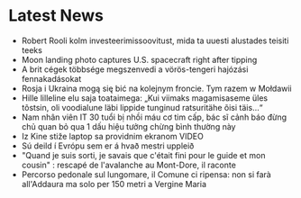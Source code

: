 # Latest News
-  Robert Rooli kolm investeerimissoovitust, mida ta uuesti alustades teisiti teeks
-  Moon landing photo captures U.S. spacecraft right after tipping
-  A brit cégek többsége megszenvedi a vörös-tengeri hajózási fennakadásokat
-  Rosja i Ukraina mogą się bić na kolejnym froncie. Tym razem w Mołdawii
-  Hille lilleline elu saja toataimega: „Kui viimaks magamisaseme üles tõstsin, oli voodialune läbi lippide tunginud ratsuritähe õisi täis…“
-  Nam nhân viên IT 30 tuổi bị nhồi máu cơ tim cấp, bác sĩ cảnh báo đừng chủ quan bỏ qua 1 dấu hiệu tưởng chừng bình thường này
-  Iz Kine stiže laptop sa providnim ekranom VIDEO
-  Sú deild í Evrópu sem er á hvað mestri uppleið
-  "Quand je suis sorti, je savais que c'était fini pour le guide et mon cousin" : rescapé de l'avalanche au Mont-Dore, il raconte
-  Percorso pedonale sul lungomare, il Comune ci ripensa: non si farà all'Addaura ma solo per 150 metri a Vergine Maria

